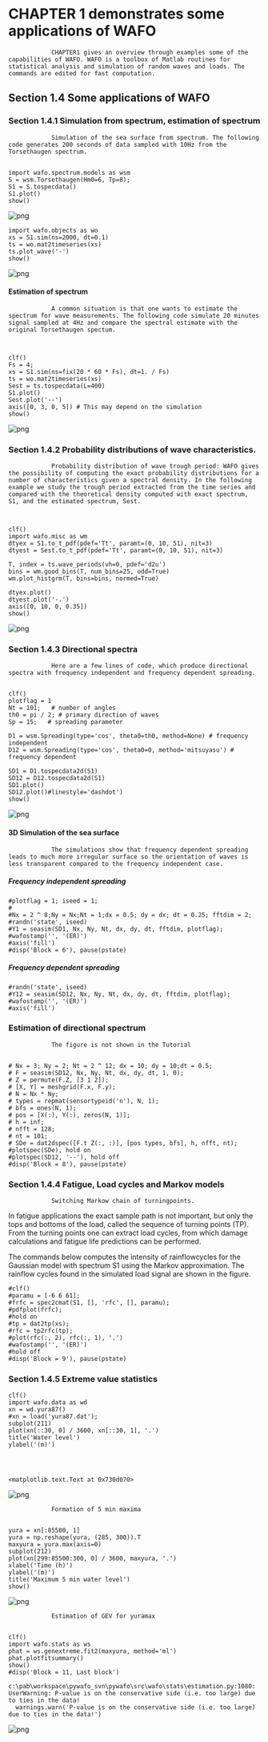 
# CHAPTER 1 demonstrates some applications of WAFO

                CHAPTER1 gives an overview through examples some of the capabilities of WAFO. WAFO is a toolbox of Matlab routines for statistical analysis and simulation of random waves and loads. The commands are edited for fast computation.

                
## Section 1.4 Some applications of WAFO

### Section 1.4.1 Simulation from spectrum, estimation of spectrum 

                Simulation of the sea surface from spectrum. The following code generates 200 seconds of data sampled with 10Hz from the Torsethaugen spectrum.
                

    import wafo.spectrum.models as wsm
    S = wsm.Torsethaugen(Hm0=6, Tp=8);
    S1 = S.tospecdata()
    S1.plot()
    show()


![png](WAFO%20Chapter%201_files/WAFO%20Chapter%201_5_0.png)



    import wafo.objects as wo
    xs = S1.sim(ns=2000, dt=0.1)
    ts = wo.mat2timeseries(xs)
    ts.plot_wave('-')
    show()


![png](WAFO%20Chapter%201_files/WAFO%20Chapter%201_6_0.png)


#### Estimation of spectrum 

                A common situation is that one wants to estimate the spectrum for wave measurements. The following code simulate 20 minutes signal sampled at 4Hz and compare the spectral estimate with the original Torsethaugen spectum.

                

    clf()
    Fs = 4;  
    xs = S1.sim(ns=fix(20 * 60 * Fs), dt=1. / Fs) 
    ts = wo.mat2timeseries(xs) 
    Sest = ts.tospecdata(L=400)
    S1.plot()
    Sest.plot('--')
    axis([0, 3, 0, 5]) # This may depend on the simulation
    show()


![png](WAFO%20Chapter%201_files/WAFO%20Chapter%201_9_0.png)


### Section 1.4.2 Probability distributions of wave characteristics.

                Probability distribution of wave trough period: WAFO gives the possibility of computing the exact probability distributions for a number of characteristics given a spectral density. In the following example we study the trough period extracted from the time series and compared with the theoretical density computed with exact spectrum, S1, and the estimated spectrum, Sest.

                

    clf()
    import wafo.misc as wm
    dtyex = S1.to_t_pdf(pdef='Tt', paramt=(0, 10, 51), nit=3)
    dtyest = Sest.to_t_pdf(pdef='Tt', paramt=(0, 10, 51), nit=3)
    
    T, index = ts.wave_periods(vh=0, pdef='d2u')
    bins = wm.good_bins(T, num_bins=25, odd=True)
    wm.plot_histgrm(T, bins=bins, normed=True)
    
    dtyex.plot()
    dtyest.plot('-.')
    axis([0, 10, 0, 0.35])
    show()


![png](WAFO%20Chapter%201_files/WAFO%20Chapter%201_12_0.png)


### Section 1.4.3 Directional spectra

                Here are a few lines of code, which produce directional spectra with frequency independent and frequency dependent spreading.
                

    clf()
    plotflag = 1
    Nt = 101;   # number of angles
    th0 = pi / 2; # primary direction of waves
    Sp = 15;   # spreading parameter
    
    D1 = wsm.Spreading(type='cos', theta0=th0, method=None) # frequency independent
    D12 = wsm.Spreading(type='cos', theta0=0, method='mitsuyasu') # frequency dependent
    
    SD1 = D1.tospecdata2d(S1)
    SD12 = D12.tospecdata2d(S1)
    SD1.plot()
    SD12.plot()#linestyle='dashdot')
    show()


![png](WAFO%20Chapter%201_files/WAFO%20Chapter%201_15_0.png)


#### 3D Simulation of the sea surface 

                The simulations show that frequency dependent spreading leads to much more irregular surface so the orientation of waves is less transparent compared to the frequency independent case.
                
##### Frequency independent spreading


    #plotflag = 1; iseed = 1;
    #
    #Nx = 2 ^ 8;Ny = Nx;Nt = 1;dx = 0.5; dy = dx; dt = 0.25; fftdim = 2;
    #randn('state', iseed)
    #Y1 = seasim(SD1, Nx, Ny, Nt, dx, dy, dt, fftdim, plotflag);
    #wafostamp('', '(ER)')
    #axis('fill')
    #disp('Block = 6'), pause(pstate)

##### Frequency dependent spreading


    #randn('state', iseed)
    #Y12 = seasim(SD12, Nx, Ny, Nt, dx, dy, dt, fftdim, plotflag);
    #wafostamp('', '(ER)')
    #axis('fill')

### Estimation of directional spectrum

                The figure is not shown in the Tutorial
                

    # Nx = 3; Ny = 2; Nt = 2 ^ 12; dx = 10; dy = 10;dt = 0.5;
    # F = seasim(SD12, Nx, Ny, Nt, dx, dy, dt, 1, 0);  
    # Z = permute(F.Z, [3 1 2]);
    # [X, Y] = meshgrid(F.x, F.y);
    # N = Nx * Ny;
    # types = repmat(sensortypeid('n'), N, 1);
    # bfs = ones(N, 1);
    # pos = [X(:), Y(:), zeros(N, 1)];
    # h = inf;
    # nfft = 128;
    # nt = 101;
    # SDe = dat2dspec([F.t Z(:, :)], [pos types, bfs], h, nfft, nt);
    #plotspec(SDe), hold on
    #plotspec(SD12, '--'), hold off
    #disp('Block = 8'), pause(pstate)
    

### Section 1.4.4 Fatigue, Load cycles and Markov models

                Switching Markow chain of turningpoints.
In fatigue applications the exact sample path is not important, but only the tops and bottoms of the load, called the sequence of turning points (TP). From the turning points one can extract load cycles, from which damage calculations and fatigue life predictions can be performed.

The commands below computes the intensity of rainflowcycles for the Gaussian model with spectrum S1 using the Markov approximation. 
The rainflow cycles found in the simulated load signal are shown in the figure.
                

    #clf()
    #paramu = [-6 6 61];
    #frfc = spec2cmat(S1, [], 'rfc', [], paramu);
    #pdfplot(frfc);
    #hold on
    #tp = dat2tp(xs);
    #rfc = tp2rfc(tp);
    #plot(rfc(:, 2), rfc(:, 1), '.')
    #wafostamp('', '(ER)')
    #hold off
    #disp('Block = 9'), pause(pstate)

### Section 1.4.5 Extreme value statistics


    clf()
    import wafo.data as wd
    xn = wd.yura87()
    #xn = load('yura87.dat'); 
    subplot(211) 
    plot(xn[::30, 0] / 3600, xn[::30, 1], '.')
    title('Water level')
    ylabel('(m)')




    <matplotlib.text.Text at 0x730d070>




![png](WAFO%20Chapter%201_files/WAFO%20Chapter%201_29_1.png)


                Formation of 5 min maxima
                

    yura = xn[:85500, 1]
    yura = np.reshape(yura, (285, 300)).T
    maxyura = yura.max(axis=0)
    subplot(212)
    plot(xn[299:85500:300, 0] / 3600, maxyura, '.')
    xlabel('Time (h)')
    ylabel('(m)')
    title('Maximum 5 min water level')
    show()


![png](WAFO%20Chapter%201_files/WAFO%20Chapter%201_31_0.png)


                Estimation of GEV for yuramax
                

    clf()
    import wafo.stats as ws
    phat = ws.genextreme.fit2(maxyura, method='ml')
    phat.plotfitsummary()
    show()
    #disp('Block = 11, Last block')

    c:\pab\workspace\pywafo_svn\pywafo\src\wafo\stats\estimation.py:1080: UserWarning: P-value is on the conservative side (i.e. too large) due to ties in the data!
      warnings.warn('P-value is on the conservative side (i.e. too large) due to ties in the data!')
    


![png](WAFO%20Chapter%201_files/WAFO%20Chapter%201_33_1.png)

